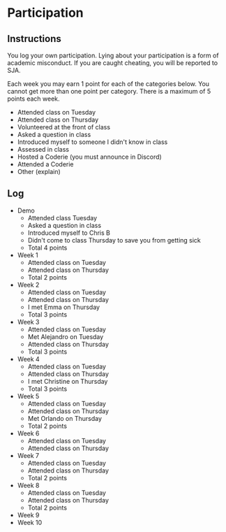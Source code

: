 Participation
=============

## Instructions ##

You log your own participation. Lying about your participation is a form of
academic misconduct. If you are caught cheating, you will be reported to SJA.

Each week you may earn 1 point for each of the categories below. You cannot get
more than one point per category. There is a maximum of 5 points each week.

+ Attended class on Tuesday
+ Attended class on Thursday
+ Volunteered at the front of class
+ Asked a question in class
+ Introduced myself to someone I didn't know in class
+ Assessed in class
+ Hosted a Coderie (you must announce in Discord)
+ Attended a Coderie
+ Other (explain)

## Log ##

- Demo
	+ Attended class Tuesday
	+ Asked a question in class
	+ Introduced myself to Chris B
	+ Didn't come to class Thursday to save you from getting sick
	+ Total 4 points
- Week 1
	+ Attended class on Tuesday
	+ Attended class on Thursday
	+ Total 2 points
- Week 2
	+ Attended class on Tuesday
	+ Attended class on Thursday
	+ I met Emma on Thursday
	+ Total 3 points
- Week 3
	+ Attended class on Tuesday
	+ Met Alejandro on Tuesday
	+ Attended class on Thursday
	+ Total 3 points
- Week 4
	+ Attended class on Tuesday
	+ Attended class on Thursday
	+ I met Christine on Thursday
	+ Total 3 points
- Week 5
	+ Attended class on Tuesday
	+ Attended class on Thursday
	+ Met Orlando on Thursday
	+ Total 2 points
- Week 6
	+ Attended class on Tuesday
	+ Attended class on Thursday
- Week 7
	+ Attended class on Tuesday
	+ Attended class on Thursday
	+ Total 2 points
- Week 8
	+ Attended class on Tuesday
	+ Attended class on Thursday
	+ Total 2 points
- Week 9
- Week 10
